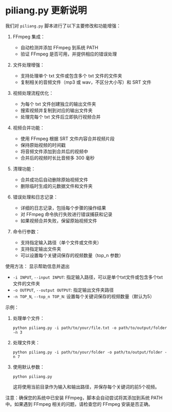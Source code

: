 # piliang.py 更新说明

我们对 `piliang.py` 脚本进行了以下主要修改和功能增强：

1. FFmpeg 集成：
   - 自动检测并添加 FFmpeg 到系统 PATH
   - 验证 FFmpeg 是否可用，并提供相应的错误处理

2. 文件处理增强：
   - 支持处理单个 txt 文件或包含多个 txt 文件的文件夹
   - 复制相关的音频文件（mp3 或 wav，不区分大小写）和 SRT 文件

3. 视频处理流程优化：
   - 为每个 txt 文件创建独立的输出文件夹
   - 搜索视频并复制到对应的输出文件夹
   - 处理完每个 txt 文件后立即执行视频合并

4. 视频合并功能：
   - 使用 FFmpeg 根据 SRT 文件内容合并视频片段
   - 保持原始视频的时间戳
   - 将音频文件添加到合并后的视频中
   - 合并后的视频时长比音频多 300 毫秒

5. 清理功能：
   - 合并成功后自动删除原始视频文件
   - 删除临时生成的元数据文件和文件夹

6. 错误处理和日志记录：
   - 详细的日志记录，包括每个步骤的操作结果
   - 对 FFmpeg 命令执行失败进行错误捕获和记录
   - 如果视频合并失败，保留原始视频文件

7. 命令行参数：
   - 支持指定输入路径（单个文件或文件夹）
   - 支持指定输出文件夹
   - 可以设置每个关键词保存的视频数量（top_n 参数）

使用方法：
显示帮助信息并退出
- `-i INPUT`, `--input INPUT`: 指定输入路径，可以是单个txt文件或包含多个txt文件的文件夹
- `-o OUTPUT`, `--output OUTPUT`: 指定输出文件夹路径
- `-n TOP_N`, `--top_n TOP_N`: 设置每个关键词保存的视频数量（默认为5）

示例：
1. 处理单个文件：
   ```
   python piliang.py -i path/to/your/file.txt -o path/to/output/folder -n 3
   ```

2. 处理文件夹：
   ```
   python piliang.py -i path/to/your/folder -o path/to/output/folder -n 7
   ```

3. 使用默认参数：
   ```
   python piliang.py
   ```
   这将使用当前目录作为输入和输出路径，并保存每个关键词的前5个视频。

注意：确保您的系统中已安装 FFmpeg，脚本会自动尝试将其添加到系统 PATH 中。如果遇到 FFmpeg 相关的问题，请检查您的 FFmpeg 安装是否正确。